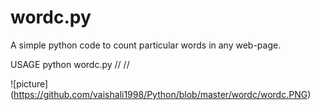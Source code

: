 # wordc.py
A simple python code to count particular words in any web-page.

USAGE
python wordc.py
// <Enter URL>
// <Enter Word to count>

![picture] (https://github.com/vaishali1998/Python/blob/master/wordc/wordc.PNG)
